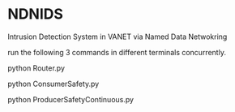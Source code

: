 # NDNIDS
Intrusion Detection System in VANET via Named Data Netwokring


run the following 3 commands in different terminals concurrently.

python Router.py

python ConsumerSafety.py

python ProducerSafetyContinuous.py
